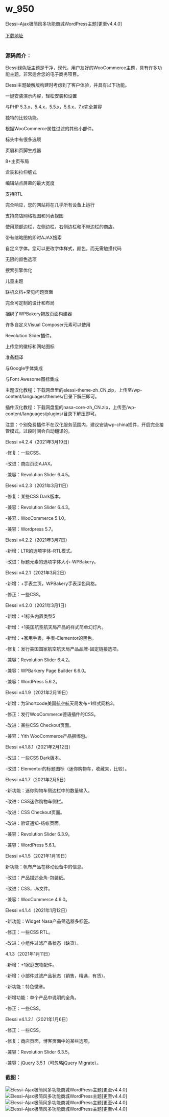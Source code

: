 # w_950
Elessi–Ajax极简风多功能商城WordPress主题[更至v4.4.0]
<br/></br>
[下载地址](https://www.uuid2.com/950.html "下载地址")
<br/></br>
<h3>源码简介：</h3>
<p>Elessi绿色版主题是干净，现代，用户友好的WooCommerce主题，具有许多功能主题，非常适合您的电子商务项目。<p>
<p>Elessi主题破解版构建时考虑到了客户体验，并具有以下功能。<p>
<p>一键安装演示内容，轻松安装和设置<p>
<p>与PHP 5.3.x，5.4.x，5.5.x，5.6.x，7.x完全兼容<p>
<p>独特的比较功能。<p>
<p>根据WooCommerce属性过滤的其他小部件。<p>
<p>标头中有很多选项<p>
<p>页眉和页脚生成器<p>
<p>8+主页布局<p>
<p>盒装和拉伸版式<p>
<p>编辑站点屏幕的最大宽度<p>
<p>支持RTL<p>
<p>完全响应，您的网站将在几乎所有设备上运行<p>
<p>支持商店网格视图和列表视图<p>
<p>使用顶部边栏，左侧边栏，右侧边栏和不带边栏的商店。<p>
<p>带有缩略图的即时AJAX搜索<p>
<p>自定义字体。您可以更改字体样式，颜色，而无需触摸代码<p>
<p>无限的颜色选项<p>
<p>搜索引擎优化<p>
<p>儿童主题<p>
<p>联机文档+常见问题页面<p>
<p>完全可定制的设计和布局<p>
<p>捆绑了WPBakery拖放页面构建器<p>
<p>许多自定义Visual Composer元素可以使用<p>
<p>Revolution Slider插件。<p>
<p>上传您的徽标和网站图标<p>
<p>准备翻译<p>
<p>与Google字体集成<p>
<p>与Font Awesome图标集成<p>
<p>主题汉化教程：下载网盘里的elessi-theme-zh_CN.zip，上传至/wp-content/languages/themes/目录下解压即可。<p>
<p>插件汉化教程：下载网盘里的nasa-core-zh_CN.zip，上传至/wp-content/languages/plugins/目录下解压即可。<p>
<p>注意：个别免费插件不在汉化服务范围内，建议安装wp-china插件，开启完全接管模式，过段时间会自动翻译的。<p>
<p>Elessi v4.2.4（2021年3月19日）<p>
<p>-修复：一些CSS。<p>
<p>-改进：商店页面AJAX。<p>
<p>-兼容：Revolution Slider 6.4.5。<p>
<p>Elessi v4.2.3（2021年3月11日）<p>
<p>-修复：某些CSS Dark版本。<p>
<p>-兼容：Revolution Slider 6.4.3。<p>
<p>-兼容：WooCommerce 5.1.0。<p>
<p>-兼容：Wordpress 5.7。<p>
<p>Elessi v4.2.2（2021年3月7日）<p>
<p>-新增：LTR的选项字体-RTL模式。<p>
<p>-改进：标题元素的选项字体大小-WPBakery。<p>
<p>Elessi v4.2.1（2021年3月2日）<p>
<p>-新增：+手表主页，WPBakery手表深色风格。<p>
<p>-修正：一些CSS。<p>
<p>Elessi v4.2.0（2021年3月1日）<p>
<p>-新增：+1标头内置类型5<p>
<p>-新增：+1美国航空航天局产品的样式简单幻灯片。<p>
<p>-新增：+家用手表，手表-Elementor的黑色。<p>
<p>-修复：发行美国国家航空航天局产品品牌-固定链接选项。<p>
<p>-兼容：Revolution Slider 6.4.2。<p>
<p>-兼容：WPBarkery Page Builder 6.6.0。<p>
<p>-兼容：WordPress 5.6.2。<p>
<p>Elessi v4.1.9（2021年2月19日）<p>
<p>-新增：为Shortcode美国航空航天局发布+1样式网格3。<p>
<p>-修正：发行WooCommerce德语插件的CSS。<p>
<p>-改进：某些CSS Checkout页面。<p>
<p>-兼容：Yith WooCommerce产品捆绑包。<p>
<p>Elessi v4.1.8.1（2021年2月12日）<p>
<p>-改进：一些CSS Dark版本。<p>
<p>-改进：Elementor的标题图标（迷你购物车，收藏夹，比较）。<p>
<p>Elessi v4.1.7（2021年2月5日）<p>
<p>-新功能：迷你购物车侧边栏中的数量输入。<p>
<p>-改进：CSS迷你购物车侧栏。<p>
<p>-改进：CSS Checkout页面。<p>
<p>-改进：验证通知-结帐页面。<p>
<p>-兼容：Revolution Slider 6.3.9。<p>
<p>-兼容：WordPress 5.6.1。<p>
<p>Elessi v4.1.5（2021年1月19日）<p>
<p>新功能：帆布产品在移动设备中的信息。<p>
<p>-改进：产品描述全角-包装纸。<p>
<p>-改进：CSS，Js文件。<p>
<p>-兼容：WooCommerce 4.9.0。<p>
<p>Elessi v4.1.4（2021年1月12日）<p>
<p>-新功能：Widget Nasa产品筛选器多标签。<p>
<p>-修正：一些CSS RTL。<p>
<p>-改进：小组件过滤产品状态（缺货）。<p>
<p>4.1.3（2021年1月11日）<p>
<p>-新增：+1家庭宠物配件。<p>
<p>-新增：小部件过滤产品状态（销售，精选，有货）。<p>
<p>-新功能：特色徽章。<p>
<p>-新增功能：单个产品中说明的全角。<p>
<p>-修正：一些CSS。<p>
<p>Elessi v4.1.2.1（2021年1月6日）<p>
<p>-修正：一些CSS。 <p>
<p>-修复：商店页面，博客页面中的某些选项。 <p>
<p>-兼容：Revolution Slider 6.3.5。 <p>
<p>-兼容：jQuery 3.5.1（可忽略jQuery Migrate）。<p>
<h3>截图：</h3>
<img src="https://www.uuid2.com/wp-content/uploads/img/202105/9d7d658302.png" alt="Elessi–Ajax极简风多功能商城WordPress主题[更至v4.4.0]"><img src="https://www.uuid2.com/wp-content/uploads/img/202105/51376d5480.gif" alt="Elessi–Ajax极简风多功能商城WordPress主题[更至v4.4.0]"><img src="https://www.uuid2.com/wp-content/uploads/img/202105/48df036716.jpg" alt="Elessi–Ajax极简风多功能商城WordPress主题[更至v4.4.0]"><img src="https://www.uuid2.com/wp-content/uploads/img/202105/e8fb3d2887.jpg" alt="Elessi–Ajax极简风多功能商城WordPress主题[更至v4.4.0]">
